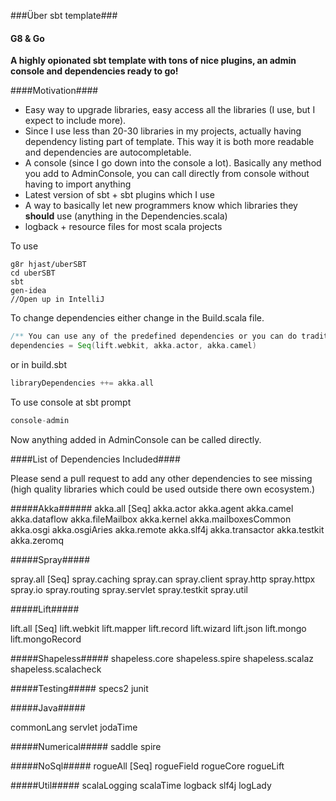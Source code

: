 ###Über sbt template###

#### G8 & Go ####

**A highly opionated sbt template with tons of nice plugins, an admin console and dependencies ready to go!**

####Motivation####

* Easy way to upgrade libraries, easy access all the libraries (I use, but I expect to include more).
* Since I use less than 20-30 libraries in my projects, actually having dependency listing part of template. This way it is both more readable and dependencies are autocompletable.
* A console (since I go down into the console a lot). Basically any method you add to AdminConsole, you can call directly from console without having to import anything
* Latest version of sbt + sbt plugins which I use
* A way to basically let new programmers know which libraries they **should** use (anything in the Dependencies.scala)
* logback + resource files for most scala projects

To use 

```shell
g8r hjast/uberSBT
cd uberSBT
sbt
gen-idea
//Open up in IntelliJ
````

To change dependencies either change in the Build.scala file. 
```scala
/** You can use any of the predefined dependencies or you can do traditional dep. adding **/
dependencies = Seq(lift.webkit, akka.actor, akka.camel)

```
or in build.sbt
``` scala
libraryDependencies ++= akka.all
```

To use console at sbt prompt

```scala
console-admin
```

Now anything added in AdminConsole can be called directly.

####List of Dependencies Included####

Please send a pull request to add any other dependencies to see missing (high quality libraries which could be used outside there own ecosystem.)

#####Akka######
akka.all [Seq]
akka.actor
akka.agent
akka.camel
akka.dataflow
akka.fileMailbox
akka.kernel
akka.mailboxesCommon
akka.osgi
akka.osgiAries
akka.remote
akka.slf4j
akka.transactor
akka.testkit
akka.zeromq

#####Spray#####

spray.all [Seq]
spray.caching
spray.can
spray.client
spray.http
spray.httpx
spray.io 
spray.routing
spray.servlet
spray.testkit
spray.util

#####Lift#####

lift.all [Seq]
lift.webkit
lift.mapper
lift.record
lift.wizard
lift.json
lift.mongo
lift.mongoRecord

#####Shapeless#####
shapeless.core
shapeless.spire
shapeless.scalaz
shapeless.scalacheck

#####Testing#####
specs2
junit

#####Java#####

commonLang
servlet
jodaTime

#####Numerical#####
saddle
spire

#####NoSql#####
rogueAll [Seq]
rogueField
rogueCore
rogueLift

#####Util#####
scalaLogging
scalaTime
logback
slf4j
logLady
